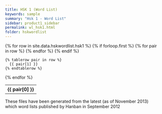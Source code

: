 ```yaml
---
title: HSK 1 (Word List)
keywords: sample
summary: "Hsk 1 - Word List"
sidebar: product1_sidebar
permalink: wl_hsk1.html
folder: hskwordlist
---
```


<table>
  {% for row in site.data.hskwordlist.hsk1 %}
    {% if forloop.first %}
    <tr>
      {% for pair in row %}
        <th>{{ pair[0] }}</th>
      {% endfor %}
    </tr>
    {% endif %}

    {% tablerow pair in row %}
      {{ pair[1] }}
    {% endtablerow %}
  {% endfor %}
</table>

<p>These files have been generated from the latest (as of November 2013) which word lists published by Hanban in September 2012</p>
